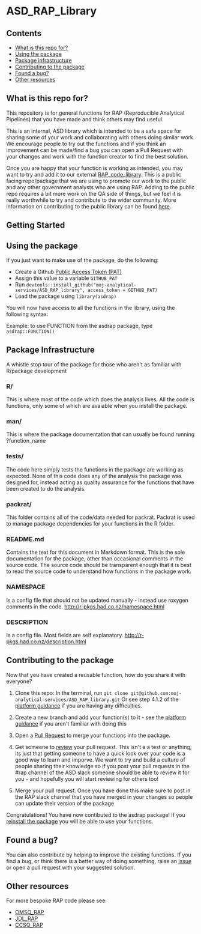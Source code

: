 # ASD_RAP_Library

## Contents
* [What is this repo for?](#what-is-this-repo-for)
* [Using the package](#using-the-package)
* [Package infrastructure](#package-infrastructure)
* [Contributing to the package](contributiong-to-the-package)
* [Found a bug?](found-a-bug)
* [Other resources](#other-resources)

## What is this repo for?

This repository is for general functions for RAP (Reproducible Analytical Pipelines) that you have made and think others may find useful. 

This is an internal, ASD library which is intended to be a safe space for sharing some of your work and collaborating with others doing similar work. We encourage people to try out the functions and if you think an improvement can be made/find a bug you can open a Pull Request with your changes and work with the function creator to find the best solution.

Once you are happy that your function is working as intended, you may want to try and add it to our external [RAP_code_library](https://github.com/moj-analytical-services/RAP_code_library). This is a public facing repo/package that we are using to promote our work to the public and any other government analysts who are using RAP. Adding to the public repo requires a bit more work on the QA side of things, but we feel it is really worthwhile to try and contribute to the wider community. More information on contributing to the public library can be found [here](https://github.com/moj-analytical-services/RAP_code_library).

## Getting Started

## Using the package

If you just want to make use of the package, do the following:

* Create a Github [Public Access Token (PAT)](https://help.github.com/articles/creating-a-personal-access-token-for-the-command-line/)
* Assign this value to a variable `GITHUB_PAT`
* Run `devtools::install_github("moj-analytical-services/ASD_RAP_library", access_token = GITHUB_PAT)`
* Load the package using `library(asdrap)`

You will now have access to all the functions in the library, using the following syntax:

Example: to use FUNCTION from the asdrap package, type `asdrap::FUNCTION()`

## Package Infrastructure
A whistle stop tour of the package for those who aren't as familiar with R/package development 

### R/
This is where most of the code which does the analysis lives. All the code is functions, only some of which are avaiable when you install the package.

### man/
This is where the package documentation that can usually be found running ?function_name 

### tests/
The code here simply tests the functions in the package are working as expected. None of this code does any of the analysis the package was designed for, instead acting as quality assurance for the functions that have been created to do the analysis.

### packrat/
This folder contains all of the code/data needed for packrat. Packrat is used to manage package dependencies for your functions in the R folder.

### README.md
Contains the text for this document in Markdown format. This is the sole documentation for the package, other than occasional comments in the source code. The source code should be transparent enough that it is best to read the source code to understand how functions in the package work.

### NAMESPACE
Is a config file that should not be updated manually - instead use roxygen comments in the code. http://r-pkgs.had.co.nz/namespace.html

### DESCRIPTION
Is a config file. Most fields are self explanatory. http://r-pkgs.had.co.nz/description.html



## Contributing to the package

Now that you have created a reusable function, how do you share it with everyone?

1) Clone this repo:
In the terminal, run `git clone git@github.com:moj-analytical-services/ASD_RAP_library.git`
Or see step 4.1.2 of the [platform guidance](https://moj-analytical-services.github.io/platform_user_guidance/using-github-with-r-studio.html#step-2-navigate-to-your-platform-r-studio-and-make-a-copy-of-the-github-project-in-your-r-studio) if you are having any difficulties.

2) Create a new branch and add your function(s) to it - see the [platform guidance](https://moj-analytical-services.github.io/platform_user_guidance/using-github-with-r-studio.html#working-on-a-branch.) if you aren't familiar with doing this

3) Open a [Pull Request](https://help.github.com/articles/creating-a-pull-request/) to merge your functions into the package. 

4) Get someone to [review](https://help.github.com/articles/about-pull-request-reviews/) your pull request. This isn't a a test or anything, its just that getting someone to have a quick look over your code is a good way to learn and imporve. We want to try and build a culture of people sharing their knowledge so if you post your pull requests in the #rap channel of the ASD slack someone should be able to review it for you - and hopefully you will start reviewing for others too!

5) Merge your pull request. Once you have done this make sure to post in the RAP slack channel that you have merged in your changes so people can update their version of the package

Congratulations! You have now contibuted to the asdrap package! If you [reinstall the package](#using-the-package) you will be able to use your functions.

## Found a bug?

You can also contribute by helping to improve the existing functions. If you find a bug, or think there is a better way of doing something, raise an [issue](https://moj-analytical-services.github.io/platform_user_guidance/using-github-with-r-studio.html#step-1-optional-create-an-issue-in-github-that-describes-the-piece-of-work-youre-about-to-do-the-purpose-of-the-branch) or open a pull request with your suggested solution.

## Other resources

For more bespoke RAP code please see:
* [OMSQ_RAP](https://github.com/moj-analytical-services/OMSQ_RAP)
* [JDL_RAP](https://github.com/moj-analytical-services/JDL_RAP)
* [CCSQ_RAP](https://github.com/moj-analytical-services/CCSQ_RAP)
